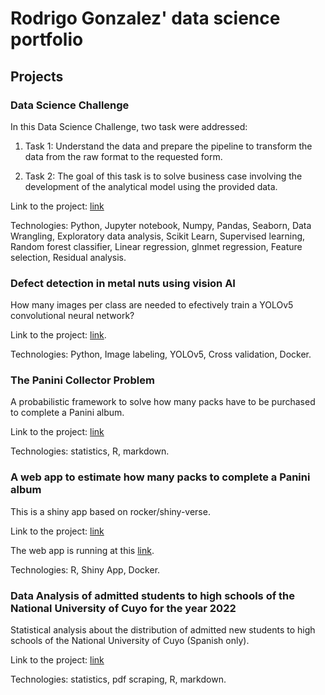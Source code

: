 # Rodrigo Gonzalez' data science portfolio

## Projects

### Data Science Challenge

In this Data Science Challenge, two task were addressed:

1. Task 1: Understand the data and prepare the pipeline to transform the data from the raw format to the requested form. 

2. Task 2: The goal of this task is to solve business case involving the development of the analytical model using the provided data.

Link to the project: [link](https://github.com/rodralez/ds-portfolio/tree/main/data-science-challenge)

Technologies: Python, Jupyter notebook, Numpy, Pandas, Seaborn, Data Wrangling, Exploratory data analysis, Scikit Learn, Supervised learning, Random forest classifier, Linear regression, glnmet regression, Feature selection, Residual analysis.

### Defect detection in metal nuts using vision AI

How many images per class are needed to efectively train a YOLOv5 convolutional neural network?

Link to the project: [link](https://github.com/rodralez/ds-portfolio/tree/main/metal_nut).

Technologies: Python, Image labeling, YOLOv5, Cross validation, Docker.

### The Panini Collector Problem

A probabilistic framework to solve how many packs have to be purchased to complete a Panini album.

Link to the project: [link](https://github.com/rodralez/ds-portfolio/tree/main/panini)

Technologies: statistics, R, markdown.

### A web app to estimate how many packs to complete a Panini album

This is a shiny app based on rocker/shiny-verse. 

Link to the project: [link](https://github.com/rodralez/ds-portfolio/tree/main/panini-app)

The web app is running at this [link](https://model01.ingenieria.uncuyo.edu.ar/panini-app/).

Technologies: R, Shiny App, Docker.

###  Data Analysis of admitted students to high schools of the National University of Cuyo for the year 2022

Statistical analysis about the distribution of admitted new students to high schools of the National University of Cuyo (Spanish only).

Link to the project: [link](https://github.com/rodralez/ds-portfolio/tree/main/uncuyo-ingreso)

Technologies: statistics, pdf scraping, R, markdown.
